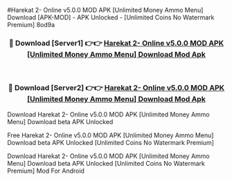 #Harekat 2- Online v5.0.0 MOD APK [Unlimited Money Ammo Menu] Download [APK-MOD] - APK Unlocked - [Unlimited Coins No Watermark Premium] 8od9a



<div align="center">

<h3>🔴 Download [Server1] 👉👉 <a href="https://momento.my/?title=Harekat_2-_Online_v5.0.0_MOD_APK_[Unlimited_Money_Ammo_Menu]_Download">Harekat 2- Online v5.0.0 MOD APK [Unlimited Money Ammo Menu] Download Mod Apk</a></h3><br>

<h3>🔴 Download [Server2] 👉👉 <a href="https://momento.my/?title=Harekat_2-_Online_v5.0.0_MOD_APK_[Unlimited_Money_Ammo_Menu]_Download">Harekat 2- Online v5.0.0 MOD APK [Unlimited Money Ammo Menu] Download Mod Apk</a></h3>
</div>



Download Harekat 2- Online v5.0.0 MOD APK [Unlimited Money Ammo Menu] Download beta APK Unlocked

Free Harekat 2- Online v5.0.0 MOD APK [Unlimited Money Ammo Menu] Download beta APK Unlocked [Unlimited Coins No Watermark Premium]

Download Harekat 2- Online v5.0.0 MOD APK [Unlimited Money Ammo Menu] Download beta APK Unlocked [Unlimited Coins No Watermark Premium] Mod For Android

